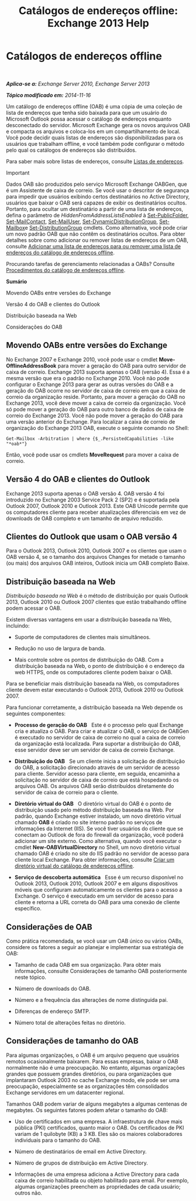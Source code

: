 ﻿---
title: 'Catálogos de endereços offline: Exchange 2013 Help'
TOCTitle: Catálogos de endereços offline
ms:assetid: a6bcb072-4ab9-400e-a5d0-c05264629097
ms:mtpsurl: https://technet.microsoft.com/pt-br/library/Bb232155(v=EXCHG.150)
ms:contentKeyID: 50486331
ms.date: 05/22/2018
mtps_version: v=EXCHG.150
ms.translationtype: MT
---

# Catálogos de endereços offline

 

_**Aplica-se a:** Exchange Server 2010, Exchange Server 2013_

_**Tópico modificado em:** 2014-11-16_

Um catálogo de endereços offline (OAB) é uma cópia de uma coleção de lista de endereços que tenha sido baixada para que um usuário do Microsoft Outlook possa acessar o catálogo de endereços enquanto desconectado do servidor. Microsoft Exchange gera os novos arquivos OAB e compacta os arquivos e coloca-los em um compartilhamento de local. Você pode decidir quais listas de endereços são disponibilizadas para os usuários que trabalham offline, e você também pode configurar o método pelo qual os catálogos de endereços são distribuídos.

Para saber mais sobre listas de endereços, consulte [Listas de endereços](address-lists-exchange-2013-help.md).


> [!IMPORTANT]
> Dados OAB são produzidos pelo serviço Microsoft Exchange OABGen, que é um Assistente de caixa de correio. Se você usar o descritor de segurança para impedir que usuários exibindo certos destinatários no Active Directory, usuários que baixar o OAB será capazes de exibir os destinatários ocultos. Portanto, para ocultar um destinatário a partir de uma lista de endereços, defina o parâmetro de <EM>HiddenFromAddressListsEnabled</EM> à <A href="https://technet.microsoft.com/pt-br/library/aa998596(v=exchg.150)">Set-PublicFolder</A>, <A href="https://technet.microsoft.com/pt-br/library/aa995950(v=exchg.150)">Set-MailContact</A>, <A href="https://technet.microsoft.com/pt-br/library/aa995971(v=exchg.150)">Set-MailUser</A>, <A href="https://technet.microsoft.com/pt-br/library/bb123796(v=exchg.150)">Set-DynamicDistributionGroup</A>, <A href="https://technet.microsoft.com/pt-br/library/bb123981(v=exchg.150)">Set-Mailbox</A>e <A href="https://technet.microsoft.com/pt-br/library/bb124955(v=exchg.150)">Set-DistributionGroup</A> cmdlets. Como alternativa, você pode criar um novo padrão OAB que não contêm os destinatários ocultos. Para obter detalhes sobre como adicionar ou remover listas de endereços de um OAB, consulte <A href="add-an-address-list-to-or-remove-an-address-list-from-an-offline-address-book-exchange-2013-help.md">Adicionar uma lista de endereços para ou remover uma lista de endereços do catálogo de endereços offline</A>.



Procurando tarefas de gerenciamento relacionadas a OABs? Consulte [Procedimentos do catálogo de endereços offline](offline-address-book-procedures-exchange-2013-help.md).

**Sumário**

Movendo OABs entre versões do Exchange

Versão 4 do OAB e clientes do Outlook

Distribuição baseada na Web

Considerações do OAB

## Movendo OABs entre versões do Exchange

No Exchange 2007 e Exchange 2010, você pode usar o cmdlet **Move-OfflineAddressBook** para mover a geração do OAB para outro servidor de caixa de correio. Exchange 2013 suporta apenas o OAB (versão 4). Essa é a mesma versão que era o padrão no Exchange 2010. Você não pode configurar o Exchange 2013 para gerar as outras versões do OAB e a geração do OAB ocorre no servidor de caixa de correio em que a caixa de correio da organização reside. Portanto, para mover a geração do OAB no Exchange 2013, você deve mover a caixa de correio da organização. Você só pode mover a geração do OAB para outro banco de dados de caixa de correio do Exchange 2013. Você não pode mover a geração do OAB para uma versão anterior do Exchange. Para localizar a caixa de correio de organização do Exchange 2013 OAB, execute o seguinte comando no Shell:

    Get-Mailbox -Arbitration | where {$_.PersistedCapabilities -like "*oab*"}

Então, você pode usar os cmdlets **MoveRequest** para mover a caixa de correio.

## Versão 4 do OAB e clientes do Outlook

Exchange 2013 suporta apenas o OAB versão 4. OAB versão 4 foi introduzido no Exchange 2003 Service Pack 2 (SP2) e é suportada pela Outlook 2007, Outlook 2010 e Outlook 2013. Este OAB Unicode permite que os computadores cliente para receber atualizações diferenciais em vez de downloads de OAB completo e um tamanho de arquivo reduzido.

## Clientes do Outlook que usam o OAB versão 4

Para o Outlook 2013, Outlook 2010, Outlook 2007 e os clientes que usam o OAB versão 4, se o tamanho dos arquivos Changes for metade o tamanho (ou mais) dos arquivos OAB inteiros, Outlook inicia um OAB completo Baixe.

## Distribuição baseada na Web

*Distribuição baseada na Web* é o método de distribuição por quais Outlook 2013, Outlook 2010 ou Outlook 2007 clientes que estão trabalhando offline podem acessar o OAB.

Existem diversas vantagens em usar a distribuição baseada na Web, incluindo:

  - Suporte de computadores de clientes mais simultâneos.

  - Redução no uso de largura de banda.

  - Mais controle sobre os pontos de distribuição do OAB. Com a distribuição baseada na Web, o ponto de distribuição é o endereço da web HTTPS, onde os computadores cliente podem baixar o OAB.

Para se beneficiar mais distribuição baseada na Web, os computadores cliente devem estar executando o Outlook 2013, Outlook 2010 ou Outlook 2007.

Para funcionar corretamente, a distribuição baseada na Web depende os seguintes componentes:

  - **Processo de geração do OAB**   Este é o processo pelo qual Exchange cria e atualiza o OAB. Para criar e atualizar o OAB, o serviço de OABGen é executado no servidor de caixa de correio no qual a caixa de correio da organização está localizada. Para suportar a distribuição do OAB, esse servidor deve ser um servidor de caixa de correio Exchange.

  - **Distribuição do OAB**   Se um cliente inicia a solicitação de distribuição do OAB, a solicitação direcionado através de um servidor de acesso para cliente. Servidor acesso para cliente, em seguida, encaminha a solicitação no servidor de caixa de correio que está hospedando os arquivos OAB. Os arquivos OAB serão distribuídos diretamente do servidor de caixa de correio para o cliente.

  - **Diretório virtual do OAB**   O diretório virtual do OAB é o ponto de distribuição usado pelo método distribuição baseada na Web. Por padrão, quando Exchange estiver instalado, um novo diretório virtual chamado **OAB** é criado no site interno padrão no serviços de informações da Internet (IIS). Se você tiver usuários do cliente que se conectam ao Outlook de fora do firewall da organização, você poderá adicionar um site externo. Como alternativa, quando você executar o cmdlet **New-OABVirtualDirectory** no Shell, um novo diretório virtual chamado OAB é criado no site do IIS padrão no servidor de acesso para cliente local Exchange. Para obter informações, consulte [Criar um diretório virtual do catálogo de endereços offline](create-an-offline-address-book-virtual-directory-exchange-2013-help.md).

  - **Serviço de descoberta automática**   Esse é um recurso disponível no Outlook 2013, Outlook 2010, Outlook 2007 e em alguns dispositivos móveis que configuram automaticamente os clientes para o acesso a Exchange. O serviço é executado em um servidor de acesso para cliente e retorna a URL correta do OAB para uma conexão de cliente específico.

## Considerações de OAB

Como prática recomendada, se você usar um OAB único ou vários OABs, considere os fatores a seguir ao planejar e implementar sua estratégia de OAB:

  - Tamanho de cada OAB em sua organização. Para obter mais informações, consulte Considerações de tamanho OAB posteriormente neste tópico.

  - Número de downloads do OAB.

  - Número e a frequência das alterações de nome distinguida pai.

  - Diferenças de endereço SMTP.

  - Número total de alterações feitas no diretório.

## Considerações de tamanho do OAB

Para algumas organizações, o OAB é um arquivo pequeno que usuários remotos ocasionalmente baixarem. Para essas empresas, baixar o OAB normalmente não é uma preocupação. No entanto, algumas organizações grandes que possuem grandes diretórios, ou para organizações que implantaram Outlook 2003 no cache Exchange modo, ele pode ser uma preocupação, especialmente se as organizações têm consolidados Exchange servidores em um datacenter regional.

Tamanhos OAB podem variar de alguns megabytes a algumas centenas de megabytes. Os seguintes fatores podem afetar o tamanho do OAB:

  - Uso de certificados em uma empresa. A infraestrutura de chave mais pública (PKI) certificados, quanto maior o OAB. Os certificados de PKI variam de 1 quilobyte (KB) a 3 KB. Eles são os maiores colaboradores individuais para o tamanho do OAB.

  - Número de destinatários de email em Active Directory.

  - Número de grupos de distribuição em Active Directory.

  - Informações de uma empresa adiciona a Active Directory para cada caixa de correio habilitada ou objeto habilitado para email. Por exemplo, algumas organizações preenchem as propriedades de cada usuário; outros não.

